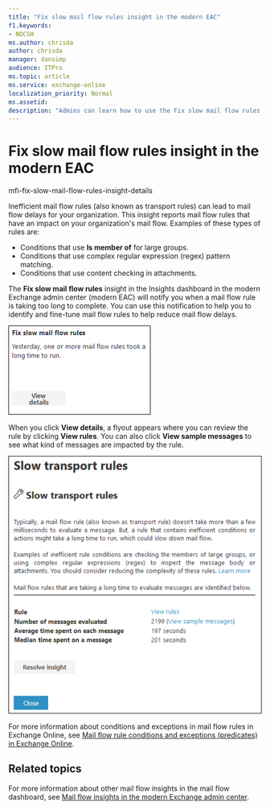 ```yaml
---
title: "Fix slow mail flow rules insight in the modern EAC"
f1.keywords:
- NOCSH
ms.author: chrisda
author: chrisda
manager: dansimp
audience: ITPro
ms.topic: article
ms.service: exchange-online
localization_priority: Normal
ms.assetid:
description: "Admins can learn how to use the Fix slow mail flow rules insight in the modern Exchange admin center to identify and fix inefficient or broken mail flow rules (also known as transport rules) in their organization."
---
```


# Fix slow mail flow rules insight in the modern EAC

mfi-fix-slow-mail-flow-rules-insight-details

Inefficient mail flow rules (also known as transport rules) can lead to mail flow delays for your organization. This insight reports mail flow rules that have an impact on your organization's mail flow. Examples of these types of rules are:

- Conditions that use **Is member of** for large groups.
- Conditions that use complex regular expression (regex) pattern matching.
- Conditions that use content checking in attachments.

The **Fix slow mail flow rules** insight in the Insights dashboard in the modern Exchange admin center (modern EAC) will notify you when a mail flow rule is taking too long to complete. You can use this notification to help you to identify and fine-tune mail flow rules to help reduce mail flow delays.

![Fix slow mail flow rules insight in the Insights dashboard](../../media/mfi-fix-slow-mail-flow-rules-insight.png)

When you click **View details**, a flyout appears where you can review the rule by clicking **View rules**. You can also click **View sample messages** to see what kind of messages are impacted by the rule.

![Details flyout that appears after clicking View details in the Fix slow mail flow rules insight](../../media/mfi-fix-slow-mail-flow-rules-insight-details.png)

For more information about conditions and exceptions in mail flow rules in Exchange Online, see [Mail flow rule conditions and exceptions (predicates) in Exchange Online](../../security-and-compliance/mail-flow-rules/conditions-and-exceptions.md).

## Related topics

For more information about other mail flow insights in the mail flow dashboard, see [Mail flow insights in the modern Exchange admin center](mail-flow-insights.md).
